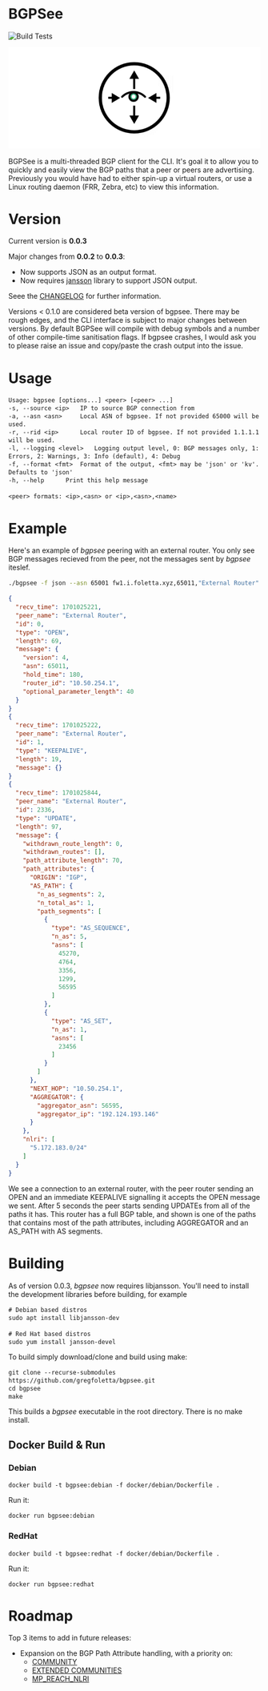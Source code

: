 # BGPSee

![Build Tests](https://github.com/gregfoletta/bgpsee/actions/workflows/make.yml/badge.svg)

<p align="center">
  <img src="https://github.com/gregfoletta/bgpsee/blob/master/img/logo.png"/>
</p>

BGPSee is a multi-threaded BGP client for the CLI. It's goal it to allow you to quickly and easily view the BGP paths that a peer or peers are advertising. Previously you would have had to either spin-up a virtual routers, or use a Linux routing daemon (FRR, Zebra, etc) to view this information.

# Version

Current version is **0.0.3**

Major changes from **0.0.2** to **0.0.3**:
- Now supports JSON as an output format.
- Now requires [jansson](https://github.com/akheron/jansson) library to support JSON output. 

Seee the [CHANGELOG](CHANGELOG.md) for further information.

Versions < 0.1.0 are considered beta version of bgpsee. There may be rough edges, and the CLI interface is subject to major changes between versions. By default BGPSee will compile with debug symbols and a number of other compile-time sanitisation flags. If bgpsee crashes, I would ask you to please raise an issue and copy/paste the crash output into the issue.

# Usage

```
Usage: bgpsee [options...] <peer> [<peer> ...]
-s, --source <ip>	IP to source BGP connection from
-a, --asn <asn>		Local ASN of bgpsee. If not provided 65000 will be used.
-r, --rid <ip>		Local router ID of bgpsee. If not provided 1.1.1.1 will be used.
-l, --logging <level>	Logging output level, 0: BGP messages only, 1: Errors, 2: Warnings, 3: Info (default), 4: Debug 
-f, --format <fmt>	Format of the output, <fmt> may be 'json' or 'kv'. Defaults to 'json'
-h, --help		Print this help message

<peer> formats: <ip>,<asn> or <ip>,<asn>,<name>
```

# Example

Here's an example of *bgpsee* peering with an external router. You only see BGP messages recieved from the peer, not the messages sent by *bgpsee* iteslef.

```sh
./bgpsee -f json --asn 65001 fw1.i.foletta.xyz,65011,"External Router"
```
```json
{
  "recv_time": 1701025221,
  "peer_name": "External Router",
  "id": 0,
  "type": "OPEN",
  "length": 69,
  "message": {
    "version": 4,
    "asn": 65011,
    "hold_time": 180,
    "router_id": "10.50.254.1",
    "optional_parameter_length": 40
  }
}
{
  "recv_time": 1701025222,
  "peer_name": "External Router",
  "id": 1,
  "type": "KEEPALIVE",
  "length": 19,
  "message": {}
}
{
  "recv_time": 1701025844,
  "peer_name": "External Router",
  "id": 2336,
  "type": "UPDATE",
  "length": 97,
  "message": {
    "withdrawn_route_length": 0,
    "withdrawn_routes": [],
    "path_attribute_length": 70,
    "path_attributes": {
      "ORIGIN": "IGP",
      "AS_PATH": {
        "n_as_segments": 2,
        "n_total_as": 1,
        "path_segments": [
          {
            "type": "AS_SEQUENCE",
            "n_as": 5,
            "asns": [
              45270,
              4764,
              3356,
              1299,
              56595
            ]
          },
          {
            "type": "AS_SET",
            "n_as": 1,
            "asns": [
              23456
            ]
          }
        ]
      },
      "NEXT_HOP": "10.50.254.1",
      "AGGREGATOR": {
        "aggregator_asn": 56595,
        "aggregator_ip": "192.124.193.146"
      }
    },
    "nlri": [
      "5.172.183.0/24"
    ]
  }
}
```

We see a connection to an external router, with the peer router sending an OPEN and an immediate KEEPALIVE signalling it accepts the OPEN message we sent. After 5 seconds the peer starts sending UPDATEs from all of the paths it has. This router has a full BGP table, and shown is one of the paths that contains most of the path attributes, including AGGREGATOR and an AS_PATH with AS segments.

# Building

As of version 0.0.3, *bgpsee* now requires libjansson. You'll need to install the development libraries before building, for example

```
# Debian based distros
sudo apt install libjansson-dev

# Red Hat based distros
sudo yum install jansson-devel
```

To build simply download/clone and build using make:
```
git clone --recurse-submodules https://github.com/gregfoletta/bgpsee.git
cd bgpsee
make
```

This builds a *bgpsee* executable in the root directory. There is no make install.


## Docker Build & Run
### Debian
```
docker build -t bgpsee:debian -f docker/debian/Dockerfile .
```
Run it:
```
docker run bgpsee:debian
```
### RedHat
```
docker build -t bgpsee:redhat -f docker/debian/Dockerfile .
```
Run it:
```
docker run bgpsee:redhat
```
# Roadmap

Top 3 items to add in future releases:

- Expansion on the BGP Path Attribute handling, with a priority on:
    - [COMMUNITY](https://www.iana.org/go/rfc1997)
    - [EXTENDED COMMUNITIES](https://www.iana.org/go/rfc4360)
    - [MP_REACH_NLRI](https://www.iana.org/go/rfc4760)
